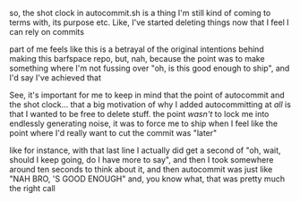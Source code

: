 so, the shot clock in autocommit.sh is a thing I'm still kind of coming to terms with, its purpose etc. Like, I've started deleting things now that I feel I can rely on commits

part of me feels like this is a betrayal of the original intentions behind making this barfspace repo, but, nah, because the point was to make something where I'm not fussing over "oh, is this good enough to ship", and I'd say I've achieved that

See, it's important for me to keep in mind that the point of autocommit and the shot clock... that a big motivation of why I added autocommitting at *all* is that I wanted to be free to delete stuff. the point *wasn't* to lock me into endlessly generating noise, it was to force me to ship when I feel like the point where I'd really want to cut the commit was "later"

like for instance, with that last line I actually did get a second of "oh, wait, should I keep going, do I have more to say", and then I took somewhere around ten seconds to think about it, and then autocommit was just like "NAH BRO, 'S GOOD ENOUGH" and, you know what, that was pretty much the right call
